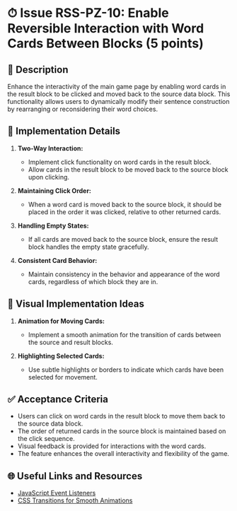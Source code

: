# ⏱ Issue RSS-PZ-10: Enable Reversible Interaction with Word Cards Between Blocks (5 points)

## 📝 Description

Enhance the interactivity of the main game page by enabling word cards in the result block to be clicked and moved back to the source data block. This functionality allows users to dynamically modify their sentence construction by rearranging or reconsidering their word choices.

## 🔨 Implementation Details

1. **Two-Way Interaction:**
   - Implement click functionality on word cards in the result block.
   - Allow cards in the result block to be moved back to the source block upon clicking.

2. **Maintaining Click Order:**
   - When a word card is moved back to the source block, it should be placed in the order it was clicked, relative to other returned cards.

3. **Handling Empty States:**
   - If all cards are moved back to the source block, ensure the result block handles the empty state gracefully.

4. **Consistent Card Behavior:**
   - Maintain consistency in the behavior and appearance of the word cards, regardless of which block they are in.

## 🎨 Visual Implementation Ideas

1. **Animation for Moving Cards:**
   - Implement a smooth animation for the transition of cards between the source and result blocks.

2. **Highlighting Selected Cards:**
   - Use subtle highlights or borders to indicate which cards have been selected for movement.

## ✅ Acceptance Criteria

- Users can click on word cards in the result block to move them back to the source data block.
- The order of returned cards in the source block is maintained based on the click sequence.
- Visual feedback is provided for interactions with the word cards.
- The feature enhances the overall interactivity and flexibility of the game.

## 🌐 Useful Links and Resources

- [JavaScript Event Listeners](https://developer.mozilla.org/en-US/docs/Web/API/EventTarget/addEventListener)
- [CSS Transitions for Smooth Animations](https://www.w3schools.com/css/css3_transitions.asp)
